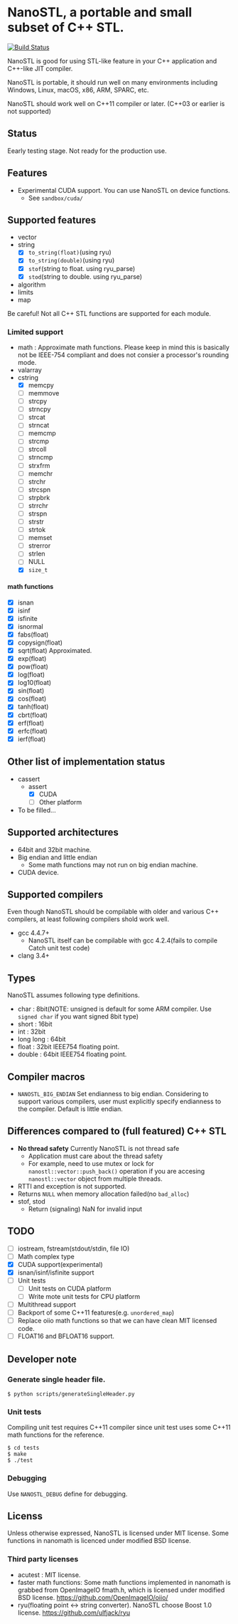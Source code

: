 # NanoSTL, a portable and small subset of C++ STL.

[![Build Status](https://travis-ci.org/lighttransport/nanostl.svg?branch=master)](https://travis-ci.org/lighttransport/nanostl)

NanoSTL is good for using STL-like feature in your C++ application and C++-like JIT compiler.

NanoSTL is portable, it should run well on many environments including Windows, Linux, macOS, x86, ARM, SPARC, etc.

NanoSTL should work well on C++11 compiler or later.
(C++03 or earlier is not supported)

## Status

Eearly testing stage. Not ready for the production use.

## Features

* Experimental CUDA support. You can use NanoSTL on device functions.
  * See `sandbox/cuda/`

## Supported features

* vector
* string
  * [x] `to_string(float)`(using ryu)
  * [x] `to_string(double)`(using ryu)
  * [x] `stof`(string to float. using ryu_parse)
  * [x] `stod`(string to double. using ryu_parse)
* algorithm
* limits
* map

Be careful! Not all C++ STL functions are supported for each module.

### Limited support

* math : Approximate math functions. Please keep in mind this is basically not be IEEE-754 compliant and does not consier a processor's rounding mode.
* valarray
* cstring
  * [x] memcpy
  * [ ] memmove
  * [ ] strcpy
  * [ ] strncpy
  * [ ] strcat
  * [ ] strncat
  * [ ] memcmp
  * [ ] strcmp
  * [ ] strcoll
  * [ ] strncmp
  * [ ] strxfrm
  * [ ] memchr
  * [ ] strchr
  * [ ] strcspn
  * [ ] strpbrk
  * [ ] strrchr
  * [ ] strspn
  * [ ] strstr
  * [ ] strtok
  * [ ] memset
  * [ ] strerror
  * [ ] strlen
  * [ ] NULL
  * [x] `size_t`

#### math functions

* [x] isnan
* [x] isinf
* [x] isfinite
* [x] isnormal
* [x] fabs(float)
* [x] copysign(float)
* [x] sqrt(float) Approximated.
* [x] exp(float)
* [x] pow(float)
* [x] log(float)
* [x] log10(float)
* [x] sin(float)
* [x] cos(float)
* [x] tanh(float)
* [x] cbrt(float)
* [x] erf(float)
* [x] erfc(float)
* [x] ierf(float)

## Other list of implementation status

* cassert
  * assert
    * [x] CUDA
    * [ ] Other platform
* To be filled...

## Supported architectures

* 64bit and 32bit machine.
* Big endian and little endian
  * Some math functions may not run on big endian machine.
* CUDA device.

## Supported compilers

Even though NanoSTL should be compilable with older and various C++ compilers, at least following compilers shold work well.

* gcc 4.4.7+
  * NanoSTL itself can be compilable with gcc 4.2.4(fails to compile Catch unit test code)
* clang 3.4+

## Types

NanoSTL assumes following type definitions.

* char : 8bit(NOTE: unsigned is default for some ARM compiler. Use `signed char` if you want signed 8bit type)
* short : 16bit
* int : 32bit
* long long : 64bit
* float : 32bit IEEE754 floating point.
* double : 64bit IEEE754 floating point.

## Compiler macros

* `NANOSTL_BIG_ENDIAN` Set endianness to big endian. Considering to support various compilers, user must explicitly specify endianness to the compiler. Default is little endian.

## Differences compared to (full featured) C++ STL

* **No thread safety** Currently NanoSTL is not thread safe
  * Application must care about the thread safety
  * For example, need to use mutex or lock for `nanostl::vector::push_back()` operation if you are accesing `nanostl::vector` object from multiple threads.
* RTTI and exception is not supported.
* Returns `NULL` when memory allocation failed(no `bad_alloc`)
* stof, stod
  * Return (signaling) NaN for invalid input

## TODO

* [ ] iostream, fstream(stdout/stdin, file IO)
* [ ] Math complex type
* [x] CUDA support(experimental)
* [x] isnan/isinf/isfinite support
* [ ] Unit tests
  * [ ] Unit tests on CUDA platform
  * [ ] Write mote unit tests for CPU platform
* [ ] Multithread support
* [ ] Backport of some C++11 features(e.g. `unordered_map`)
* [ ] Replace oiio math functions so that we can have clean MIT licensed code.
* [ ] FLOAT16 and BFLOAT16 support.

## Developer note

### Generate single header file.

```
$ python scripts/generateSingleHeader.py
```

### Unit tests

Compiling unit test requires C++11 compiler since unit test uses some C++11 math functions for the reference.

```
$ cd tests
$ make
$ ./test
```

### Debugging

Use `NANOSTL_DEBUG` define for debugging.

## Licenss

Unless otherwise expressed, NanoSTL is licensed under MIT license.
Some functions in nanomath is licenced under modified BSD license.

### Third party licenses

* acutest : MIT license.
* faster math functions: Some math functions implemented in nanomath is grabbed from OpenImageIO fmath.h, which is licensed under modified BSD license. https://github.com/OpenImageIO/oiio/
* ryu(floating point <-> string converter). NanoSTL choose Boost 1.0 license. https://github.com/ulfjack/ryu
